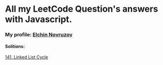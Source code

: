 # All my LeetCode Question's answers with Javascript.
### My profile: [Elchin Novruzov](https://leetcode.com/Elchin_Novruzov/)
#### Solitions:
[141. Linked List Cycle](https://github.com/Elchin-Novruzov/LeetCode/blob/main/141-Linked-List-Cycle.js)
